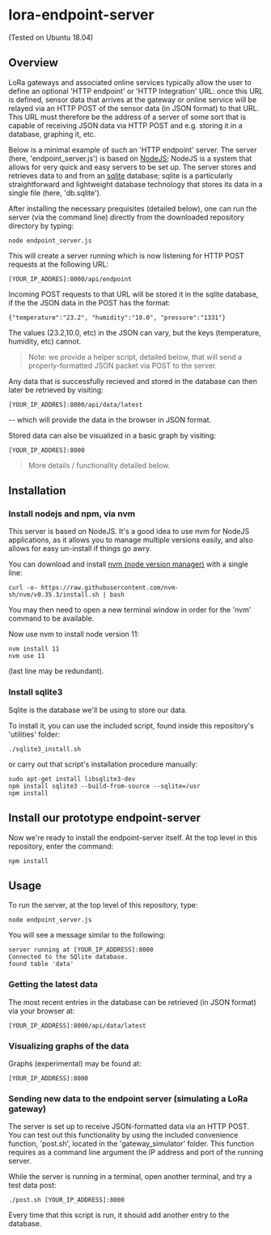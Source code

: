 
# lora-endpoint-server 

(Tested on Ubuntu 18.04)
 
## Overview

LoRa gateways and associated online services typically allow the user to define an optional 'HTTP endpoint' or 'HTTP Integration' URL:  once this URL is defined, sensor data that arrives at the gateway or online service will be relayed via an HTTP POST of the sensor data (in JSON format) to that URL.   This URL must therefore be the address of a server of some sort that is capable of receiving JSON data via HTTP POST and e.g. storing it in a database, graphing it, etc. 

Below is a minimal example of such an 'HTTP endpoint' server.  The server (here, 'endpoint_server.js') is based on [NodeJS](https://nodejs.); NodeJS is a system that allows for very quick and easy servers to be set up.  The server stores and retrieves data to and from an [sqlite](https://www.sqlite.org/index.html) database; sqlite is a particularly straightforward and lightweight database technology that stores its data in a single file (here, 'db.sqlite').

After installing the necessary prequisites (detailed below), one can run the server (via the command line) directly from the downloaded repository directory by typing:

```
node endpoint_server.js
```

This will create a server running which is now listening for HTTP POST requests at the following URL:

```
[YOUR_IP_ADDRES]:8000/api/endpoint
```

Incoming POST requests to that URL will be stored it in the sqlite database, if the the JSON data in the POST has the format:

```
{"temperature":"23.2", "humidity":"10.0", "pressure":"1331"}
```

The values (23.2,10.0, etc) in the JSON can vary, but the keys (temperature, humidity, etc) cannot. 

> Note: we provide a helper script, detailed below, that will send a properly-formatted JSON packet via POST to the server. 

Any data that is successfully recieved and stored in the database can then later be retrieved by visiting:

```
[YOUR_IP_ADDRES]:8000/api/data/latest
```

 -- which will provide the data in the browser in JSON format. 

Stored data can also be visualized in a basic graph by visiting:

```
[YOUR_IP_ADDRES]:8000
```

>More details / functionality detailed below.

## Installation

### Install nodejs and npm, via nvm

This server is based on NodeJS. It's a good idea to use nvm for NodeJS applications, as it allows you to manage multiple versions easily, and also allows for easy un-install if things go awry.

You can download and install [nvm (node version manager)](https://github.com/nvm-sh/nvm) with a single line:

```
curl -o- https://raw.githubusercontent.com/nvm-sh/nvm/v0.35.3/install.sh | bash
```

You may then need to open a new terminal window in order for the 'nvm' command to be available.  


Now use nvm to install node version 11:

```
nvm install 11
nvm use 11
```

(last line may be redundant).


### Install sqlite3

Sqlite is the database we'll be using to store our data.

To install it, you can use the included script, found inside this repository's 'utilities' folder:

```
./sqlite3_install.sh
```

or carry out that script's installation procedure manually:

```
sudo apt-get install libsqlite3-dev
npm install sqlite3 --build-from-source --sqlite=/usr
npm install
```

## Install our prototype endpoint-server

Now we're ready to install the endpoint-server itself. At the top level in this repository, enter the command:

```
npm install
```

## Usage

To run the server, at the top level of this repository, type:

```	
node endpoint_server.js
```

You will see a message similar to the following:

```
server running at [YOUR_IP_ADDRESS]:8000
Connected to the SQlite database.
found table 'data'
```

### Getting the latest data

The most recent entries in the database can be retrieved (in JSON format) via your browser at: 

```
[YOUR_IP_ADDRESS]:8000/api/data/latest
```

### Visualizing graphs of the data

Graphs (experimental) may be found at:

```
[YOUR_IP_ADDRESS]:8000
```

### Sending new data to the endpoint server (simulating a LoRa gateway)

The server is set up to receive JSON-formatted data via an HTTP POST.  You can test out this functionality by using the included convenience function, 'post.sh', located in the 'gateway_simulator' folder.  This function requires as a command line argument the IP address and port of the running server. 

While the server is running in a terminal, open another terminal, and try a test data post:

```
./post.sh [YOUR_IP_ADDRESS]:8000
```

Every time that this script is run, it should add another entry to the database.

